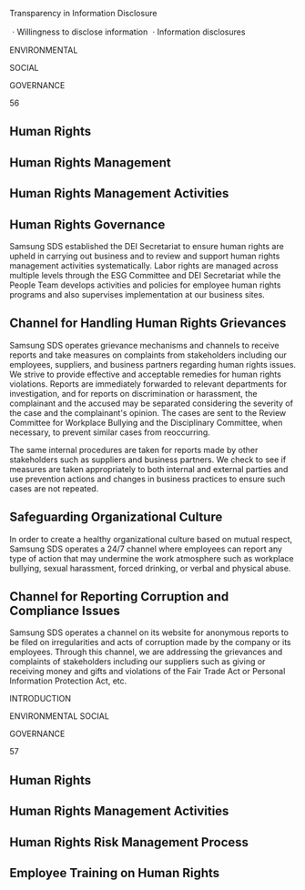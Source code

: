 Transparency in Information Disclosure

ㆍWillingness to disclose information ㆍInformation disclosures

ENVIRONMENTAL

SOCIAL

GOVERNANCE

56

## **Human Rights**

## **Human Rights Management**

## **Human Rights Management Activities**

## **Human Rights Governance**

Samsung SDS established the DEI Secretariat to ensure human rights are upheld in carrying out business and to review and support human rights management activities systematically. Labor rights are managed across multiple levels through the ESG Committee and DEI Secretariat while the People Team develops activities and policies for employee human rights programs and also supervises implementation at our business sites.

## **Channel for Handling Human Rights Grievances**

Samsung SDS operates grievance mechanisms and channels to receive reports and take measures on complaints from stakeholders including our employees, suppliers, and business partners regarding human rights issues. We strive to provide effective and acceptable remedies for human rights violations. Reports are immediately forwarded to relevant departments for investigation, and for reports on discrimination or harassment, the complainant and the accused may be separated considering the severity of the case and the complainant's opinion. The cases are sent to the Review Committee for Workplace Bullying and the Disciplinary Committee, when necessary, to prevent similar cases from reoccurring.

The same internal procedures are taken for reports made by other stakeholders such as suppliers and business partners. We check to see if measures are taken appropriately to both internal and external parties and use prevention actions and changes in business practices to ensure such cases are not repeated.

## **Safeguarding Organizational Culture**

In order to create a healthy organizational culture based on mutual respect, Samsung SDS operates a 24/7 channel where employees can report any type of action that may undermine the work atmosphere such as workplace bullying, sexual harassment, forced drinking, or verbal and physical abuse.

## **Channel for Reporting Corruption and Compliance Issues**

Samsung SDS operates a channel on its website for anonymous reports to be filed on irregularities and acts of corruption made by the company or its employees. Through this channel, we are addressing the grievances and complaints of stakeholders including our suppliers such as giving or receiving money and gifts and violations of the Fair Trade Act or Personal Information Protection Act, etc.

INTRODUCTION

ENVIRONMENTAL SOCIAL

GOVERNANCE

57

## **Human Rights**

## **Human Rights Management Activities**

## **Human Rights Risk Management Process**

## **Employee Training on Human Rights**